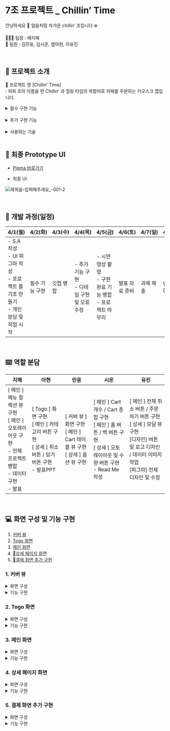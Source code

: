 # 7조 프로젝트 _ Chillin’ Time

안냥하세요 🤗 얼음처럼 차갸운 chillin’ 조입니다 ❄️

👩🏻‍💻 팀장 : 배지해
<br> 👥 팀원 : 김민웅, 김시온, 염아현, 이유진


<br>

## 🧊 프로젝트 소개 

📍 프로젝트 명 [Chillin’ Time]
<br> : 저희 조의 이름을 딴 Chillin’ 과 힐링 타임의 복합어로 카페를 주문하는 키오스크 앱입니다.
<br>


<details><summary>  필수 구현 기능
</summary>

-   메인 화면
-   상단 메뉴 카테고리 바
-   메뉴 화면
-   주문 내역 화면
-  취소하기 / 결제하기 버튼 화면
</details>

<br> 
<details><summary>  추가 구현 기능
</summary>

-   주문 메뉴 상세페이지 (퍼스널 옵션 선택)
 - 결제화면 
</details>

<br> 
<details><summary>  사용하는 기술
</summary>

 - Figma
  - UIKit
  - TableView
  - CollectionView
</details>




<br> 

## 🎨 최종 Prototype UI
* [Pigma 바로가기](https://www.figma.com/file/60GrL12muEkJWFM3JPNJ35/7Chillin'-Coffee?type=design&node-id=0-1&mode=design&t=StvzeMCVJ3e3OXlH-0)   
- 최종 UI 

![제목을-입력해주세요_-001-2](https://github.com/BaeJihae/-Project-ChillinTime/assets/162525811/d08a9654-0e3f-499b-8725-b4a67448ae85)



<br>

## 📆 개발 과정(일정)
| 4/1(월) 	| 4/2(화) 	| 4/3(수) 	| 4/4(목) 	| 4/5(금) 	| 4/6(토) 	| 4/7(일) 	| 4/8(월) 	|
|---	|---	|---	|---	|---	|---	|---	|---	|
| - S.A 작성<br>- UI 피그마 작성<br>- 프로젝트 틀 기초 만들기<br>- 개인 분담 및 작업 시작 	| 필수 기능 구현  	| 깃헙 병합 	| - 추가 기능 구현<br>- 디테일 구현 및 오류 수정 	| - 시연 영상 촬영<br>- 구현 완료 기능 병합<br>- 프로젝트 마무리 	| 발표 자료 준비 	| 과제 제출 	| 발표 D-Day 	|

<br>

## ⌨️ 역할 분담
| 지해 	| 아현 	| 민웅 	| 시온 	| 유진 	|
|---	|---	|---	|---	|---	|
| [ 메인 ] 메뉴 컬렉션 뷰 구현<br>[ 메인 ] 오토레이아웃 구현<br>- 전체 프로젝트 병합 <br> - 데이터 구현<br>- 발표 	| [ Togo ] 화면 구현<br>[ 메인 ] 카테고리 버튼 구현<br>[ 상세 ] 취소 버튼 / 담기 버튼 구현 <br>- 발표PPT 	| [ 커버 뷰 ] 화면 구현<br>[ 메인 ] Cart 테이블 뷰 구현<br>[ 상세 ] 옵션 뷰 구현 	| [ 메인 ] Cart 개수 / Cart 총 합 구현<br>[ 메인 ] 홈 버튼 / 백 버튼 구현<br>[ 상세 ] 오토레이아웃 및 수량 버튼 구현<br>- Read Me 작성 	| [ 메인 ] 전체 취소 버튼 / 주문하기 버튼 구현<br>[ 상세 ] 모달 뷰 구현<br>[디자인] 버튼 및 로고 디자인 / 데이터 이미지 작업<br>[피그마] 전체 디자인 및 수정 	|

<br>

## 💻 화면 구성 및 기능 구현
1. [ 커버 뷰 ](#-커버-뷰)
2. [Togo 화면](#-Togo-화면)
3. [메인 화면](#-메인-화면)
4. [상세 페이지 화면 ](#-상세-페이지-화면)
5. [결제 화면 추가 구현 ](#-결제-화면-추가-구현)


### 1. 커버 뷰

<details><summary> 화면 구성
</summary>

- 로고 이미지
- 터치 라벨 
</details>

<details><summary> 기능 구현
</summary>

- 화면 터치 시  :  다음 화면으로 이동
</details>

### 2. Togo 화면
<details><summary> 화면 구성
</summary>

- 포장버튼 
<br> &nbsp; →  메인 화면으로 정보 넘기기
- 매장버튼
<br> &nbsp; → 메인 화면으로 정보 넘기기
</details>

<details><summary> 기능 구현
</summary>

- 포장 / 메뉴 선택 기능
</details>

### 3. 메인 화면
<details><summary> 화면 구성
</summary>

- 카테고리 탭 버튼
  <br> &nbsp;  → 컬렉션 뷰로 정보 넘기기
- 카페 메뉴 컬렉션 뷰
  <br> &nbsp; →  컬렉션 뷰 클릭시 Cart에 정보 담기
- 카페 메뉴 데이터
- Cart 개수 :   cart에 담긴 수량

- Cart 총 금액 :  cart의 배열의 가격의 합
    <br> &nbsp;🔻 포장 버튼 클릭시 500원 할인 인덱스 표시 
- Cart 테이블 뷰 : cart의 배열에 들어간 메뉴 표시
- 홈 버튼 구현 
  <br> &nbsp; →  cart 정보 삭제 후 스플래쉬 페이지로 이동
- 뒤로가기 버튼 구현 
  <br> &nbsp; →  Togo 화면으로 이동
- 전체 취소 버튼 
  <br> &nbsp; → 삭제하시겠습니까? 라는 얼럿창 띄우기
  <br> &nbsp; → cart 정보 삭제
- 주문하기 버튼
  <br> &nbsp; →  결제하시겠습니까? 라는 얼럿창 띄우기
</details>

<details><summary> 기능 구현
</summary>

   - 카테고리 선택 기능
    
- 메뉴 리스트 보여주기 기능
    
- 메뉴 선택 기능
   
 - cart 기능
    <br>    - cart 메뉴 취소 기능
    <br>     - cart 메뉴 수량 추가 및 삭제 기능
    <br>     - cart 에 담긴 메뉴 총 수량 기능
    <br>     - cart 에 담긴 총 금액 기능
   
 - 홈 버튼 이동 기능
  
  - 뒤로가기 버튼 이동 기능
   
 - 전체 취소 기능
   
 - 주문하기 기능
</details>

### 4. 상세 페이지 화면
<details><summary> 화면 구성
</summary>

- 옵션 선택 기능
    <br> ☕️ 커피/차 &nbsp;  → &nbsp; HOT / ICE 선택, 얼음
    <br> 🥤 에이드/스무디 &nbsp;  → &nbsp; 당도, 얼음
    <br> 🍰 디저트 &nbsp;  → &nbsp; 워밍 옵션

- 수량 선택 기능
- 취소 버튼
  <br> &nbsp; → 전 페이지로 이동
- 담기 버튼
  <br> &nbsp; → 해당 옵션의 정보를 담아 전 페이지로 이동
</details>

<details><summary> 기능 구현
</summary>

- 해당 음료의 수량
- HOT / ICE 옵션 선택
- 얼음 옵션 선택
- 데움/안데움 옵션 선택
- 당도 옵션 선택
- 취소 버튼
- 담기 버튼
</details>


### 5. 결제 화면 추가 구현
<details><summary> 화면 구성
</summary>

- 영수증 
<br> - 주문 내역 • 주문 수량 • 주문 가격 
<br> - 총 주문 메뉴 수량 • 총 금액

- 결제 방법 
<br> - 신용•체크 카드 
<br> -  애플•삼성•카카오•네이버 페이
</details>

<details><summary> 기능 구현
</summary>

- 카드 결제
- 모바일 페이
- 쿠폰 사용
- 적립
</details>

